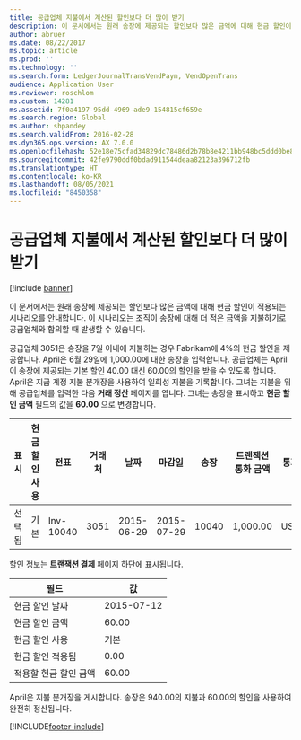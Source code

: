 ```yaml
---
title: 공급업체 지불에서 계산된 할인보다 더 많이 받기
description: 이 문서에서는 원래 송장에 제공되는 할인보다 많은 금액에 대해 현금 할인이 적용되는 시나리오를 안내합니다. 이 시나리오는 조직이 송장에 대해 더 적은 금액을 지불하기로 공급업체와 합의할 때 발생할 수 있습니다.
author: abruer
ms.date: 08/22/2017
ms.topic: article
ms.prod: ''
ms.technology: ''
ms.search.form: LedgerJournalTransVendPaym, VendOpenTrans
audience: Application User
ms.reviewer: roschlom
ms.custom: 14281
ms.assetid: 7f0a4197-95dd-4969-ade9-154815cf659e
ms.search.region: Global
ms.author: shpandey
ms.search.validFrom: 2016-02-28
ms.dyn365.ops.version: AX 7.0.0
ms.openlocfilehash: 52e18e75cfad34829dc78486d2b78b8e4211bb948bc5ddd0be85552bd914010b
ms.sourcegitcommit: 42fe9790ddf0bdad911544deaa82123a396712fb
ms.translationtype: HT
ms.contentlocale: ko-KR
ms.lasthandoff: 08/05/2021
ms.locfileid: "8450358"
---
```

# <a name="take-more-than-the-calculated-discount-for-a-vendor-payment"></a>공급업체 지불에서 계산된 할인보다 더 많이 받기

[!include [banner](../includes/banner.md)]

이 문서에서는 원래 송장에 제공되는 할인보다 많은 금액에 대해 현금 할인이 적용되는 시나리오를 안내합니다. 이 시나리오는 조직이 송장에 대해 더 적은 금액을 지불하기로 공급업체와 합의할 때 발생할 수 있습니다. 

공급업체 3051은 송장을 7일 이내에 지불하는 경우 Fabrikam에 4%의 현금 할인을 제공합니다. April은 6월 29일에 1,000.00에 대한 송장을 입력합니다. 공급업체는 April이 송장에 제공되는 기본 할인 40.00 대신 60.00의 할인을 받을 수 있도록 합니다. April은 지급 계정 지불 분개장을 사용하여 일회성 지불을 기록합니다. 그녀는 지불을 위해 공급업체를 입력한 다음 **거래 정산** 페이지를 엽니다. 그녀는 송장을 표시하고 **현금 할인 금액** 필드의 값을 **60.00** 으로 변경합니다.

| 표시     | 현금 할인 사용 | 전표   | 거래처 | 날짜      | 마감일  | 송장 | 트랜잭션 통화 금액 | 통화 | 정산할 금액 |
|----------|-------------------|-----------|---------|-----------|-----------|---------|--------------------------------|----------|------------------|
| 선택됨 | 기본            | Inv-10040 | 3051    | 2015-06-29 | 2015-07-29 | 10040   | 1,000.00                       | USD      | 940.00           |

할인 정보는 **트랜잭션 결제** 페이지 하단에 표시됩니다.

| 필드                        | 값     |
|------------------------------|-----------|
| 현금 할인 날짜           | 2015-07-12 |
| 현금 할인 금액         | 60.00     |
| 현금 할인 사용            | 기본    |
| 현금 할인 적용됨          | 0.00      |
| 적용할 현금 할인 금액 | 60.00     |

April은 지불 분개장을 게시합니다. 송장은 940.00의 지불과 60.00의 할인을 사용하여 완전히 정산됩니다.





[!INCLUDE[footer-include](../../includes/footer-banner.md)]